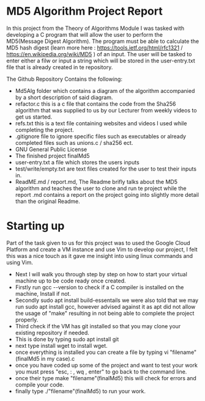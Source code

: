 # MD5 Algorithm Project Report

In this project from the Theory of Algorithms Module I was tasked with developing a C program that will allow the user to perform the MD5(Message Digest Algorithm). The program must be able to calculate the MD5 hash digest (learn more here : https://tools.ietf.org/html/rfc1321 / https://en.wikipedia.org/wiki/MD5 ) of an input. The user will be tasked to enter either a filw or input a string which will be stored in the user-entry.txt file that is already created in te repository.

The Github Repository Contains the following:
- Md5Alg folder which contains a diagram of the algorithm accompanied by a short description of said diagram.
- refactor.c this is a c file that contains the code from the Sha256 algorithm that was supplied to us by our Lecturer from weekly videos to get us started.
- refs.txt this is a text file containing websites and videos I used while completing the project.
- .gitignore file to ignore specific files such as executables or already completed files such as unions.c / sha256 ect.
- GNU General Public License
- The finished project finalMd5
- user-entry.txt a file which stores the users inputs
- test/write/empty.txt are text files created for the user to test their inputs in.
- ReadME.md / report.md, The Readme brifly talks about the MD5 algorithm and teaches the user to clone and run te project while the report .md contains a report on the project going into slightly more detail than the original Readme.

# Starting up 
Part of the task given to us for this project was to used the Google Cloud Platform and create a VM instance and use Vim to develop our project, I felt this was a nice touch as it gave me insight into using linux commands and using Vim.

- Next I will walk you through step by step on how to start your virtual machine up to be code ready once created.
- Firstly run gcc --version to check if a C compiler is installed on the machine, Install if not.
- Secondly sudo apt install build-essentails we were also told that we may run sudo apt install gcc, however advised against it as apt did not allow the usage of "make" resulting in not being able to complete the project properly.
- Third check if the VM has git installed so that you may clone your existing repository if needed.
- This is done by typing sudo apt install git
- next type install wget to install wget.
- once everything is installed you can create a file by typing vi "filename"(finalMd5 in my case).c 
- once you have coded up some of the project and want to test your work you must press "esc, : , wq , enter" to go back to the command line.
- once their type make "filename"(finalMd5) this will check for errors and compile your code.
- finally type ./"filename"(finalMd5) to run your work.

